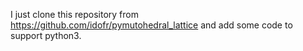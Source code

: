 I just clone this repository from https://github.com/idofr/pymutohedral_lattice and add some code to support python3.

